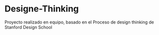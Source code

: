 # Designe-Thinking
Proyecto realizado en equipo, basado en el Proceso de design thinking de Stanford Design School
